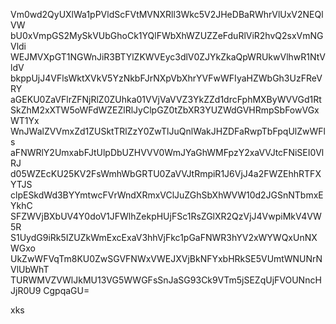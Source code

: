 Vm0wd2QyUXlWa1pPVldScFVtMVNXRll3Wkc5V2JHeDBaRWhrVlUxV2NEQlVW
bU0xVmpGS2MySkVUbGhoCk1YQlFWbXhWZUZZeFduRlViR2hvQ2sxVmNGVldi
WEJMVXpGT1NGWnJiR3BTYlZKWVEyc3dlV0ZJYkZkaQpWRUkwVlhwR1NtVldV
bkppUjJ4VFlsWktXVkV5YzNkbFJrNXpVbXhrYVFwWFIyaHZWbGh3UzFReVRY
aGEKU0ZaVFlrZFNjRlZ0ZUhka01VVjVaVVZ3YkZZd1drcFphMXByWVVGd1Rt
SkZhM2xXTW5oWFdWZEZlRlJyClpGZ0tZbXR3YUZWdGVHRmpSbFowVGxWT1Yx
WnJWalZVVmxZd1ZUSktTRlZzY0ZwTlJuQnlWakJHZDFaRwpTbFpqUlZwWFls
aFNWRlY2UmxabFJtUlpDbUZHVVV0WmJYaGhWMFpzY2xaVVJtcFNiSEI0VlRJ
d05WZEcKU25KV2FsWmhWbGRTU0ZaVVJtRmpiR1J6VjJ4a2FWZEhhRTFXYTJS
clpESkdWd3BYYmtwcFVrWndXRmxVClJuZGhSbXhWVW10d2JGSnNTbmxEYkhC
SFZWVjBXbUV4Y0doV1JFWlhZekpHUjFSc1RsZGlXR2QzVjJ4VwpiMkV4VW5R
S1UydG9iRk5IZUZkWmExcExaV3hhVjFkc1pGaFNWR3hYV2xWYWQxUnNXWGxo
UkZwWFVqTm8KU0ZwSGVFNWxVWEJXVjBkNFYxbHRkSE5VUmtWNUNrNVlUbWhT
TURWMVZVWlJkMU13VG5WWGFsSnJaSG93Ck9VTm5jSEZqUjFVOUNncHJjR0U9
CgpqaGU=

xks